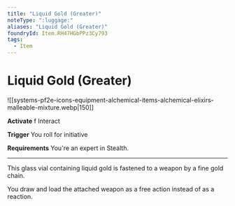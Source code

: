 ```yaml
---
title: "Liquid Gold (Greater)"
noteType: ":luggage:"
aliases: "Liquid Gold (Greater)"
foundryId: Item.RH47HGbPPz3Cy793
tags:
  - Item
---
```


# Liquid Gold (Greater)
![[systems-pf2e-icons-equipment-alchemical-items-alchemical-elixirs-malleable-mixture.webp|150]]

**Activate** f Interact

**Trigger** You roll for initiative

**Requirements** You're an expert in Stealth.

* * *

This glass vial containing liquid gold is fastened to a weapon by a fine gold chain.

You draw and load the attached weapon as a free action instead of as a reaction.
